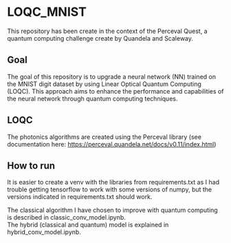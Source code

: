 # LOQC_MNIST

This repository has been create in the context of the Perceval Quest, a quantum computing challenge create by Quandela and Scaleway.

## Goal

The goal of this repository is to upgrade a neural network (NN) trained on the MNIST digit dataset by using Linear Optical Quantum Computing (LOQC). This approach aims to enhance the performance and capabilities of the neural network through quantum computing techniques.

## LOQC

The photonics algorithms are created using the Perceval library (see documentation here: https://perceval.quandela.net/docs/v0.11/index.html)

## How to run

It is easier to create a venv with the libraries from requirements.txt as I had trouble getting tensorflow to work with some versions of numpy, but the versions indicated in requirements.txt should work.

The classical algorithm I have chosen to improve with quantum computing is described in classic_conv_model.ipynb.\
The hybrid (classical and quantum) model is explained in hybrid_conv_model.ipynb.